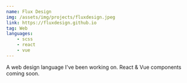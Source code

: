 ```yaml
---
name: Flux Design
img: /assets/img/projects/fluxdesign.jpeg
link: https://fluxdesign.github.io
tag: Web
languages:
    - scss
    - react
    - vue
---
```

A web design language I've been working on. React & Vue components coming soon.